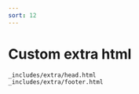 ```yaml
---
sort: 12
---
```


# Custom extra html
```
_includes/extra/head.html
_includes/extra/footer.html
```
